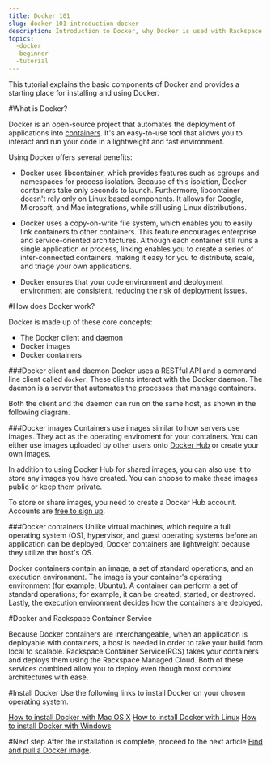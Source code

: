 ```yaml
---
title: Docker 101
slug: docker-101-introduction-docker
description: Introduction to Docker, why Docker is used with Rackspace Container Services, and instructions on how to install and use Docker.
topics:
  -docker
  -beginner
  -tutorial
---
```


This tutorial explains the basic components of Docker and provides a starting place for installing and using Docker.

#What is Docker?

Docker is an open-source project that automates the deployment of applications into [containers](001-containers-101). It's an easy-to-use tool that allows you to interact and run your code in a lightweight and fast environment.

Using Docker offers several benefits:

* Docker uses libcontainer, which provides features such as cgroups and namespaces for process isolation. Because of this isolation, Docker containers take only seconds to launch. Furthermore, libcontainer doesn't rely only on Linux based components. It allows for Google, Microsoft, and Mac integrations, while still using Linux distributions.

* Docker uses a copy-on-write file system, which enables you to easily link containers to other containers. This feature encourages enterprise and service-oriented architectures. Although each container still runs a single application or process, linking enables you to create a series of inter-connected containers, making it easy for you to distribute, scale, and triage your own applications.

* Docker ensures that your code environment and deployment environment are consistent, reducing the risk of deployment issues.

#How does Docker work?

Docker is made up of these core concepts:

* The Docker client and daemon
* Docker images
* Docker containers

###Docker client and daemon
Docker uses a RESTful API and a command-line client called `docker`. These clients interact with the Docker daemon. The daemon is a server that automates the processes that manage containers.

Both the client and the daemon can run on the same host, as shown in the following diagram.

<!--insert Docker architecture diagram here-->

###Docker images
Containers use images similar to how servers use images. They act as the operating enviroment for your containers. You can either use images uploaded by other users onto [Docker Hub](https://hub.docker.com/explore/) or create your own images.

In addition to using Docker Hub for shared images, you can also use it to store any images you have created. You can choose to make these images public or keep them private.

To store or share images, you need to create a Docker Hub account. Accounts are [free to sign up](https://hub.docker.com/).

###Docker containers
Unlike virtual machines, which require a full operating system (OS), hypervisor, and guest operating systems before an application can be deployed, Docker containers are lightweight because they utilize the host's OS.

Docker containers contain an image, a set of standard operations, and an execution environment. The image is your container's operating environment (for example, Ubuntu). A container can perform a set of standard operations; for example, it can be created, started, or destroyed. Lastly, the execution environment decides how the containers are deployed.

<!--diagram explaining Docker containers here-->

#Docker and Rackspace Container Service

Because Docker containers are interchangeable, when an application is deployable with containers, a host is needed in order to take your build from local to scalable. Rackspace Container Service(RCS) takes your containers and deploys them using the Rackspace Managed Cloud. Both of these services combined allow you to deploy even though most complex architectures with ease.

#Install Docker
Use the following links to install Docker on your chosen operating system.

[How to install Docker with Mac OS X](002-how-to-install-docker-mac)
[How to install Docker with Linux](005-how-to-install-docker-linux)
[How to install Docker with Windows](003-docker-on-windows)

#Next step
After the installation is complete, proceed to the next article [Find and pull a Docker image](docker-101-run-images).
